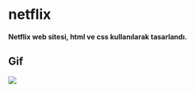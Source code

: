 # netflix
 
#### Netflix web sitesi, html ve css kullanılarak tasarlandı.
 
## Gif

![](images/netflix.gif)